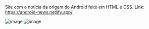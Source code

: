 Site com a notícia da origem do Android feito em HTML e CSS.
Link: https://android-news.netlify.app/

![image](https://github.com/YuriGit909/android-news/assets/127057738/f72e2272-73fd-4e34-b966-fddf26d63316)
![image](https://github.com/YuriGit909/android-news/assets/127057738/9fd02ef5-d2ae-4e1a-81b2-34509141b47e)
